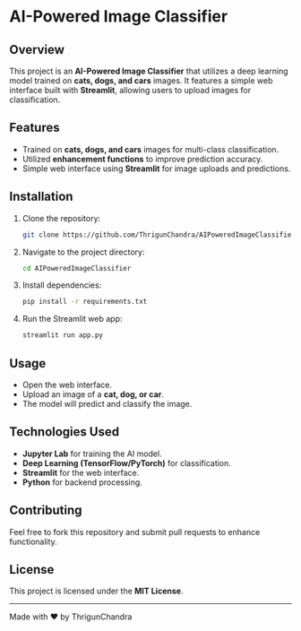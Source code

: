# AI-Powered Image Classifier

## Overview
This project is an **AI-Powered Image Classifier** that utilizes a deep learning model trained on **cats, dogs, and cars** images. It features a simple web interface built with **Streamlit**, allowing users to upload images for classification.

## Features
- Trained on **cats, dogs, and cars** images for multi-class classification.
- Utilized **enhancement functions** to improve prediction accuracy.
- Simple web interface using **Streamlit** for image uploads and predictions.

## Installation
1. Clone the repository:
   ```sh
   git clone https://github.com/ThrigunChandra/AIPoweredImageClassifier.git
   ```
2. Navigate to the project directory:
   ```sh
   cd AIPoweredImageClassifier
   ```
3. Install dependencies:
   ```sh
   pip install -r requirements.txt
   ```
4. Run the Streamlit web app:
   ```sh
   streamlit run app.py
   ```

## Usage
- Open the web interface.
- Upload an image of a **cat, dog, or car**.
- The model will predict and classify the image.

## Technologies Used
- **Jupyter Lab** for training the AI model.
- **Deep Learning (TensorFlow/PyTorch)** for classification.
- **Streamlit** for the web interface.
- **Python** for backend processing.

## Contributing
Feel free to fork this repository and submit pull requests to enhance functionality.

## License
This project is licensed under the **MIT License**.

---
Made with ❤️ by ThrigunChandra
